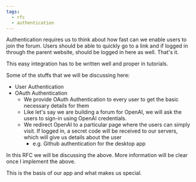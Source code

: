 ```yaml
---
tags:
  - rfc
  - authentication
---
```

Authentication requires us to think about how fast can we enable users to join the forum.
Users should be able to quickly go to a link and if logged in through the parent website, should be logged in here as well. That's it.

This easy integration has to be written well and proper in tutorials.

Some of the stuffs that we will be discussing here:
- User Authentication
- OAuth Authentication
	- We provide OAuth Authentication to every user to get the basic necessary details for them
	- Like let's say we are building a forum for OpenAI, we will ask the users to sign-in using OpenAI credentials.
	- We redirect OpenAI to a particular page where the users can simply visit. If logged in, a secret code will be received to our servers, which will give us details about the user
		- e.g. Github authentication for the desktop app


In this RFC we will be discussing the above. More information will be clear once I implement the above.

This is the basis of our app and what makes us special.